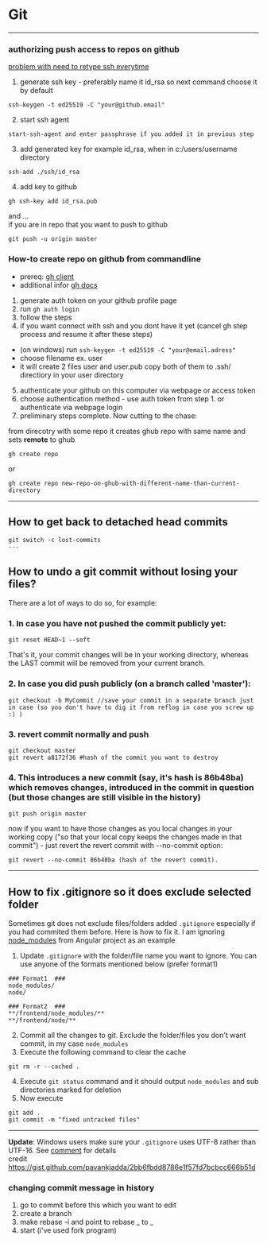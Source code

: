 # Git
---
### authorizing push access to repos on github  
[problem with need to retype ssh everytime](https://9to5answer.com/starting-ssh-agent-on-windows-10-fails-quot-unable-to-start-ssh-agent-service-error-1058-quot)
1. generate ssh key - preferably name it id_rsa so next command choose it by default  
```
ssh-keygen -t ed25519 -C "your@github.email"
```
2. start ssh agent  
```
start-ssh-agent and enter passphrase if you added it in previous step
```
3. add generated key for example id_rsa, when in c:/users/username directory  
```
ssh-add ./ssh/id_rsa
```
4. add key to github  
```
gh ssh-key add id_rsa.pub
```
and ...  
if you are in repo that you want to push to github  
```
git push -u origin master
```
### How-to create repo on github from commandline
- prereq: [gh client](https://cli.github.com)  
- additional infor [gh docs](https://cli.github.com/manual/gh_repo_create)  

1. generate auth token on your github profile page
2. run ```gh auth login```
3. follow the steps
4. if you want connect with ssh and you dont have it yet (cancel gh step process and resume it after these steps)
  - (on windows) run ```ssh-keygen -t ed25519 -C "your@email.adress"```
  - choose filename ex. user
  - it will create 2 files user and user.pub copy both of them to .ssh/ directiory in your user directory
5. authenticate your github on this computer via webpage or access token
6. choose authentication method - use auth token from step 1. or authenticate via webpage login
7. preliminary steps complete. Now cutting to the chase:

from direcotry with some repo it creates ghub repo with same name and sets **remote** to ghub
```
gh create repo
```
or
```
gh create repo new-repo-on-ghub-with-different-name-than-current-directory
```
---

## How to get back to detached head commits
```
git switch -c lost-commits
---
```
## How to undo a git commit without losing your files?

There are a lot of ways to do so, for example:  
  
### 1. In case you have not pushed the commit publicly yet:  
```
git reset HEAD~1 --soft    
```
That's it, your commit changes will be in your working directory, whereas the LAST commit will be removed from your current branch.  
  
### 2. In case you did push publicly (on a branch called 'master'):  

```
git checkout -b MyCommit //save your commit in a separate branch just in case (so you don't have to dig it from reflog in case you screw up :) )   
```
### 3. revert commit normally and push  

```
git checkout master 
git revert a8172f36 #hash of the commit you want to destroy 
```
### 4. This introduces a new commit (say, it's hash is 86b48ba) which removes changes, introduced in the commit in question (but those changes are still visible in the history) 
```
git push origin master 
```
now if you want to have those changes as you local changes in your working copy ("so that your local copy keeps the changes made in that commit") - just revert the revert commit with --no-commit option:
```
git revert --no-commit 86b48ba (hash of the revert commit). 
```
---
## How to fix .gitignore so it does exclude selected folder
Sometimes git does not exclude files/folders added `.gitignore` especially if you had commited them before. Here is how to fix it. I am ignoring [node_modules](https://user-images.githubusercontent.com/17564080/51767305-ef21a700-20aa-11e9-98b2-01d7a76b403c.png) from Angular project as an example


1. Update `.gitignore` with the folder/file name you want to ignore. You can use anyone of the formats mentioned below (prefer format1)
```
### Format1  ###
node_modules/
node/

### Format2  ###
**/frontend/node_modules/**
**/frontend/node/**

```
2. Commit all the changes to git. Exclude the folder/files you don't want commit, in my case `node_modules`
3. Execute the following command to clear the cache
```
git rm -r --cached .
```
4. Execute `git status` command and it should output `node_modules` and sub directories marked for deletion
5. Now execute 
```
git add .
git commit -m "fixed untracked files" 
```
---
**Update**: Windows users make sure your `.gitignore` uses UTF-8 rather than UTF-16. See [comment](https://gist.github.com/pavankjadda/2bb6fbdd8786e1f57fd7bcbcc666b51d?permalink_comment_id=3860456#gistcomment-3860456) for details  
credit https://gist.github.com/pavankjadda/2bb6fbdd8786e1f57fd7bcbcc666b51d

### changing commit message in history
1. go to commit before this which you want to edit
2. create a branch
3. make rebase -i and point  to rebase _ to _
4. start (i've used fork program)
